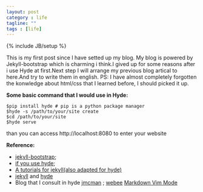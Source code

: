 ```yaml
---
layout: post
category : life
tagline: ""
tags : [life]
---
```

{% include JB/setup %}

This is my first post since I have setted up my blog. My blog is powered by Jekyll-bootstrap which is charming i think.I gived up for some reasons after i use Hyde at first.Next step I will arrange my previous blog artical to here.And try to write them in english.
PS: I have almost completely forgotten the konwledge about html/css that I learned before, I should picked it up. 

**Some basic command that I would use in Hyde:**

    $pip install hyde # pip is a python package manager 
    $hyde -s /path/to/your/site create
    $cd /path/to/your/site
    $hyde serve
than you can access http://localhost:8080 to enter your website 

**Reference:**

* [jekyll-bootstrap](http://jekyllbootstrap.com/);
* [if you use hyde](http://hyde.github.io/); 
* [A tutorials for jekyll(also adapted for hyde)](http://www.soimort.org/posts/101/)
* [jekyll](https://github.com/plusjade/jekyll-bootstrap) and [hyde](https://github.com/hyde/hyde)
* Blog that I consult in hyde [jmcman](http://www.jmcman.us/)&nbsp;;
[webee](http://babyishan.com/blog/2012/05/github_pages_with_hyde)
[Markdown Vim Mode](https://github.com/plasticboy/vim-markdown)

